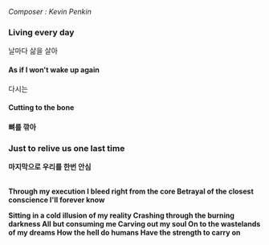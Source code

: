 *Composer : Kevin Penkin <br>*
 
<h3> Living every day</h3>
날마다 삶을 살아

**<h4>As if I won't wake up again</h4>**
다시는
<br>

**<h4>Cutting to the bone<h4>**
뼈를 깎아

**<h3> Just to relive us one last time</h3>**
마지막으로 우리를 한번 안심
<br>
<br>

Through my execution
I bleed right from the core
Betrayal of the closest conscience
I'll forever know


Sitting in a cold illusion of my reality
Crashing through the burning darkness
All but consuming me
Carving out my soul
On to the wastelands of my dreams
How the hell do humans
Have the strength to carry on

